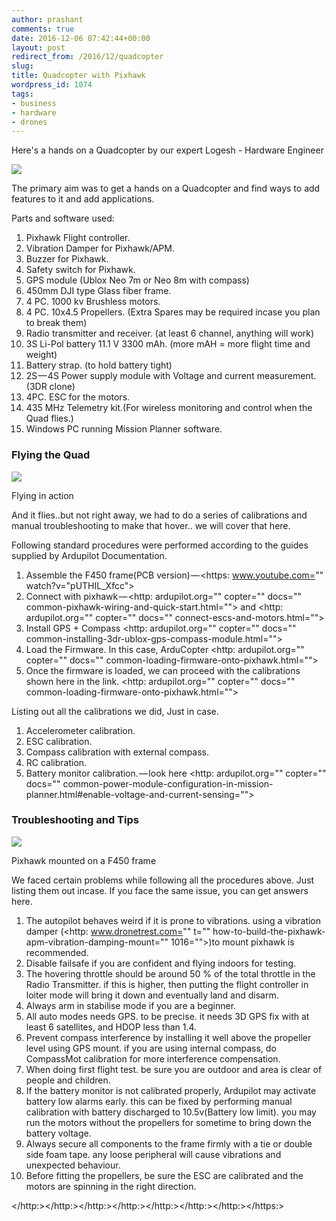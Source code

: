 ```yaml
---
author: prashant
comments: true
date: 2016-12-06 07:42:44+00:00
layout: post
redirect_from: /2016/12/quadcopter
slug:
title: Quadcopter with Pixhawk
wordpress_id: 1074
tags:
- business
- hardware
- drones
---
```

Here's a hands on a Quadcopter by our expert Logesh - Hardware Engineer




![][1]

The primary aim was to get a hands on a Quadcopter and find ways to add features to it and add applications.

Parts and software used:

1. Pixhawk Flight controller.
2. Vibration Damper for Pixhawk/APM.
3. Buzzer for Pixhawk.
4. Safety switch for Pixhawk.
5. GPS module (Ublox Neo 7m or Neo 8m with compass)
6. 450mm DJI type Glass fiber frame.
7. 4 PC. 1000 kv Brushless motors.
8. 4 PC. 10x4.5 Propellers. (Extra Spares may be required incase you plan to break them)
9. Radio transmitter and receiver. (at least 6 channel, anything will work)
10. 3S Li-Pol battery 11.1 V 3300 mAh. (more mAH = more flight time and weight)
11. Battery strap. (to hold battery tight)
12. 2S — 4S Power supply module with Voltage and current measurement. (3DR clone)
13. 4PC. ESC for the motors.
14. 435 MHz Telemetry kit.(For wireless monitoring and control when the Quad flies.)
15. Windows PC running Mission Planner software.

### Flying the&nbsp;Quad

![][2]

Flying in&nbsp;action

And it flies..but not right away, we had to do a series of calibrations and manual troubleshooting to make that hover.. we will cover that here.

Following standard procedures were performed according to the guides supplied by Ardupilot Documentation.

1. Assemble the F450 frame(PCB version) — <https: www.youtube.com="" watch?v="pUTHIL_Xfcc">
2. Connect with pixhawk — <http: ardupilot.org="" copter="" docs="" common-pixhawk-wiring-and-quick-start.html=""> and <http: ardupilot.org="" copter="" docs="" connect-escs-and-motors.html="">
3. Install GPS + Compass <http: ardupilot.org="" copter="" docs="" common-installing-3dr-ublox-gps-compass-module.html="">
4. Load the Firmware. In this case, ArduCopter <http: ardupilot.org="" copter="" docs="" common-loading-firmware-onto-pixhawk.html="">
5. Once the firmware is loaded, we can proceed with the calibrations shown here in the link. <http: ardupilot.org="" copter="" docs="" common-loading-firmware-onto-pixhawk.html="">

Listing out all the calibrations we did, Just in case.

1. Accelerometer calibration.
2. ESC calibration.
3. Compass calibration with external compass.
4. RC calibration.
5. Battery monitor calibration. — look here <http: ardupilot.org="" copter="" docs="" common-power-module-configuration-in-mission-planner.html#enable-voltage-and-current-sensing="">

### Troubleshooting and&nbsp;Tips

![][3]

Pixhawk mounted on a F450&nbsp;frame

We faced certain problems while following all the procedures above. Just listing them out incase. If you face the same issue, you can get answers here.

1. The autopilot behaves weird if it is prone to vibrations. using a vibration damper (<http: www.dronetrest.com="" t="" how-to-build-the-pixhawk-apm-vibration-damping-mount="" 1016="">)to mount pixhawk is recommended.
2. Disable failsafe if you are confident and flying indoors for testing.
3. The hovering throttle should be around 50 % of the total throttle in the Radio Transmitter. if this is higher, then putting the flight controller in loiter mode will bring it down and eventually land and disarm.
4. Always arm in stabilise mode if you are a beginner.
5. All auto modes needs GPS. to be precise. it needs 3D GPS fix with at least 6 satellites, and HDOP less than 1.4.
6. Prevent compass interference by installing it well above the propeller level using GPS mount. if you are using internal compass, do CompassMot calibration for more interference compensation.
7. When doing first flight test. be sure you are outdoor and area is clear of people and children.
8. If the battery monitor is not calibrated properly, Ardupilot may activate battery low alarms early. this can be fixed by performing manual calibration with battery discharged to 10.5v(Battery low limit). you may run the motors without the propellers for sometime to bring down the battery voltage.
9. Always secure all components to the frame firmly with a tie or double side foam tape. any loose peripheral will cause vibrations and unexpected behaviour.
10. Before fitting the propellers, be sure the ESC are calibrated and the motors are spinning in the right direction.

[1]: https://cdn-images-1.medium.com/max/800/1*PxPU63sJ2UEE3EnowNOXcw.jpeg
[2]: https://cdn-images-1.medium.com/max/800/1*v6e1LJBcozxx-lo2i5f8bQ.gif
[3]: https://cdn-images-1.medium.com/max/800/1*0R2gkKoa60CYpUsVWah6yQ.jpeg

  </http:></http:></http:></http:></http:></http:></http:></https:>

